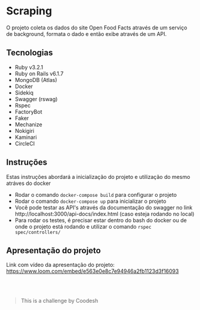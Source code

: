 
# Scraping

O projeto coleta os dados do site Open Food Facts através de um serviço de background, formata o dado e então exibe através de um API.

## Tecnologias

- Ruby v3.2.1
- Ruby on Rails v6.1.7
- MongoDB (Atlas)
- Docker
- Sidekiq
- Swagger (rswag)
- Rspec
- FactoryBot
- Faker
- Mechanize
- Nokigiri
- Kaminari
- CircleCI

## Instruções

Estas instruções abordará a inicialização do projeto e utilização do mesmo atráves do docker

- Rodar o comando `docker-compose build` para configurar o projeto
- Rodar o comando `docker-compose up` para inicializar o projeto
- Você pode testar as API's através da documentação do swagger no link http://localhost:3000/api-docs/index.html (caso esteja rodando no local)
- Para rodar os testes, é precisar estar dentro do bash do docker ou de onde o projeto está rodando e utilizar o comando `rspec spec/controllers/`

## Apresentação do projeto
Link com vídeo da apresentação do projeto: https://www.loom.com/embed/e563e0e8c7e94946a2fb1123d3f16093

<br><br>
> This is a challenge by Coodesh
